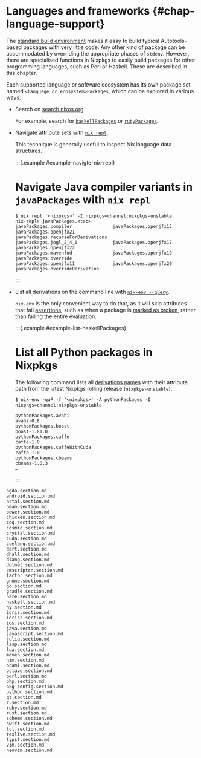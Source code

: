 # Languages and frameworks {#chap-language-support}

The [standard build environment](#chap-stdenv) makes it easy to build typical Autotools-based packages with very little code. Any other kind of package can be accommodated by overriding the appropriate phases of `stdenv`. However, there are specialised functions in Nixpkgs to easily build packages for other programming languages, such as Perl or Haskell. These are described in this chapter.

Each supported language or software ecosystem has its own package set named `<language or ecosystem>Packages`, which can be explored in various ways:

- Search on [search.nixos.org](https://search.nixos.org/packages)

  For example, search for [`haskellPackages`](https://search.nixos.org/packages?query=haskellPackages) or [`rubyPackages`](https://search.nixos.org/packages?query=rubyPackages).

- Navigate attribute sets with [`nix repl`](https://nixos.org/manual/nix/stable/command-ref/new-cli/nix3-repl).

  This technique is generally useful to inspect Nix language data structures.

  :::{.example #example-navigte-nix-repl}

  # Navigate Java compiler variants in `javaPackages` with `nix repl`

  ```shell-session
  $ nix repl '<nixpkgs>' -I nixpkgs=channel:nixpkgs-unstable
  nix-repl> javaPackages.<tab>
  javaPackages.compiler               javaPackages.openjfx15              javaPackages.openjfx21              javaPackages.recurseForDerivations
  javaPackages.jogl_2_4_0             javaPackages.openjfx17              javaPackages.openjfx22
  javaPackages.mavenfod               javaPackages.openjfx19              javaPackages.override
  javaPackages.openjfx11              javaPackages.openjfx20              javaPackages.overrideDerivation
  ```
  :::

- List all derivations on the command line with [`nix-env --query`](https://nixos.org/manual/nix/stable/command-ref/nix-env/query).

  `nix-env` is the only convenient way to do that, as it will skip attributes that fail [assertions](https://nixos.org/manual/nix/stable/language/constructs#assertions), such as when a package is [marked as broken](#var-meta-broken), rather than failing the entire evaluation.

  :::{.example #example-list-haskellPackages}

  # List all Python packages in Nixpkgs

  The following command lists all [derivations names](https://nixos.org/manual/nix/stable/language/derivations#attr-name) with their attribute path from the latest Nixpkgs rolling release (`nixpkgs-unstable`).

  ```shell-session
  $ nix-env -qaP -f '<nixpkgs>' -A pythonPackages -I nixpkgs=channel:nixpkgs-unstable
  ```

  ```console
  pythonPackages.avahi                                                  avahi-0.8
  pythonPackages.boost                                                  boost-1.81.0
  pythonPackages.caffe                                                  caffe-1.0
  pythonPackages.caffeWithCuda                                          caffe-1.0
  pythonPackages.cbeams                                                 cbeams-1.0.3
  …
  ```
  :::

```{=include=} sections
agda.section.md
android.section.md
astal.section.md
beam.section.md
bower.section.md
chicken.section.md
coq.section.md
cosmic.section.md
crystal.section.md
cuda.section.md
cuelang.section.md
dart.section.md
dhall.section.md
dlang.section.md
dotnet.section.md
emscripten.section.md
factor.section.md
gnome.section.md
go.section.md
gradle.section.md
hare.section.md
haskell.section.md
hy.section.md
idris.section.md
idris2.section.md
ios.section.md
java.section.md
javascript.section.md
julia.section.md
lisp.section.md
lua.section.md
maven.section.md
nim.section.md
ocaml.section.md
octave.section.md
perl.section.md
php.section.md
pkg-config.section.md
python.section.md
qt.section.md
r.section.md
ruby.section.md
rust.section.md
scheme.section.md
swift.section.md
tcl.section.md
texlive.section.md
typst.section.md
vim.section.md
neovim.section.md
```
